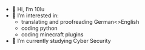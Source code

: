 - 👋 Hi, I’m 10lu
- 👀 I’m interested in:
  - translating and proofreading German<>English
  - coding python
  - coding minecraft plugins
- 🌱 I’m currently studying Cyber Security


<!---
10lulu/10lulu is a ✨ special ✨ repository because its `README.md` (this file) appears on your GitHub profile.
You can click the Preview link to take a look at your changes.
--->
